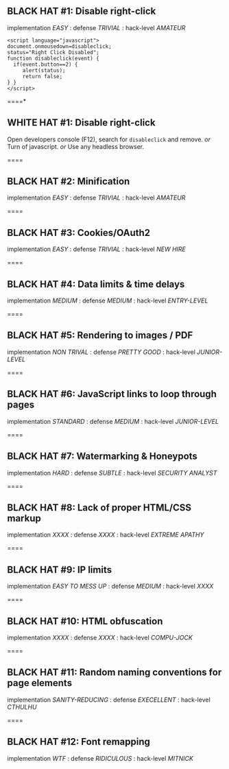 ## BLACK HAT #1: Disable right-click
implementation *EASY* : defense *TRIVIAL* : hack-level *AMATEUR*

    <script language="javascript">
    document.onmousedown=disableclick;
    status="Right Click Disabled";
    function disableclick(event) {
      if(event.button==2) {
         alert(status);
         return false;    
    } }
    </script>

====*

## WHITE HAT #1: Disable right-click
Open developers console (F12), search for `disableclick` and remove.
_or_
Turn of javascript.
_or_
Use any headless browser.

====
## BLACK HAT #2: Minification
implementation *EASY* : defense *TRIVIAL* : hack-level *AMATEUR*

====
## BLACK HAT #3: Cookies/OAuth2
implementation *EASY* : defense *TRIVIAL* : hack-level *NEW HIRE*

====
## BLACK HAT #4: Data limits & time delays
implementation *MEDIUM* : defense *MEDIUM* : hack-level *ENTRY-LEVEL*

====
## BLACK HAT #5: Rendering to images / PDF
implementation *NON TRIVAL* : defense *PRETTY GOOD* : hack-level *JUNIOR-LEVEL*

====
## BLACK HAT #6: JavaScript links to loop through pages
implementation *STANDARD* : defense *MEDIUM* : hack-level *JUNIOR-LEVEL*

====
## BLACK HAT #7: Watermarking & Honeypots
implementation *HARD* : defense *SUBTLE* : hack-level *SECURITY ANALYST*

====
## BLACK HAT #8: Lack of proper HTML/CSS markup 
implementation *XXXX* : defense *XXXX* : hack-level *EXTREME APATHY*

====
## BLACK HAT #9: IP limits
implementation *EASY TO MESS UP* : defense *MEDIUM* : hack-level *XXXX*

====
## BLACK HAT #10: HTML obfuscation
implementation *XXXX* : defense *XXXX* : hack-level *COMPU-JOCK*

====
## BLACK HAT #11: Random naming conventions for page elements 
implementation *SANITY-REDUCING* : defense *EXECELLENT* : hack-level *CTHULHU*

====
## BLACK HAT #12: Font remapping
implementation *WTF* : defense *RIDICULOUS* : hack-level *MITNICK*

